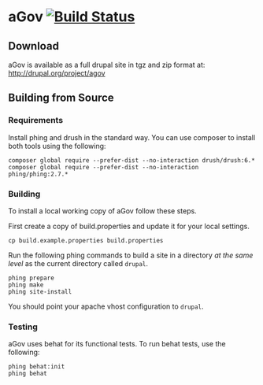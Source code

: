 # aGov [![Build Status](https://travis-ci.org/previousnext/agov.svg?branch=2.x)](https://travis-ci.org/previousnext/agov)

## Download

aGov is available as a full drupal site in tgz and zip format at: http://drupal.org/project/agov

## Building from Source

### Requirements

Install phing and drush in the standard way. You can use composer to install both
tools using the following:

```
composer global require --prefer-dist --no-interaction drush/drush:6.*
composer global require --prefer-dist --no-interaction phing/phing:2.7.*
```

### Building
To install a local working copy of aGov follow these steps.

First create a copy of build.properties and update it for your local settings.

```
cp build.example.properties build.properties
```

Run the following phing commands to build a site in a directory _at the same level_
as the current directory called `drupal`.

```
phing prepare
phing make
phing site-install
```

You should point your apache vhost configuration to `drupal`.

### Testing

aGov uses behat for its functional tests. To run behat tests, use the following:

```
phing behat:init
phing behat
```
